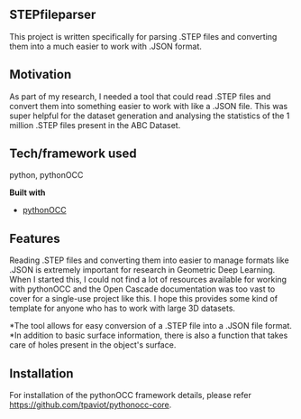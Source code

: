 ## STEPfileparser
This project is written specifically for parsing .STEP files and converting them into a much easier to work with .JSON format.

## Motivation
As part of my research, I needed a tool that could read .STEP files and convert them into something easier to work with like a .JSON file. This was super helpful for the dataset generation and analysing the statistics of the 1 million .STEP files present in the ABC Dataset.


## Tech/framework used
python, pythonOCC

<b>Built with</b>
- [pythonOCC](https://github.com/tpaviot/pythonocc-core)

## Features
Reading .STEP files and converting them into easier to manage formats like .JSON is extremely important for research in Geometric Deep Learning. When I started this, I could not find a lot of resources available for working with pythonOCC and the Open Cascade documentation was too vast to cover for a single-use project like this. I hope this provides some kind of template for anyone who has to work with large 3D datasets.

*The tool allows for easy conversion of a .STEP file into a .JSON file format.
*In addition to basic surface information, there is also a function that takes care of holes present in the object's surface.


## Installation
For installation of the pythonOCC framework details, please refer https://github.com/tpaviot/pythonocc-core.

